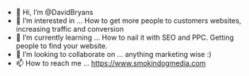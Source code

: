 - 👋 Hi, I’m @DavidBryans
- 👀 I’m interested in ... How to get more people to customers websites, increasing traffic and conversion 
- 🌱 I’m currently learning ... How to nail it with SEO and PPC. Getting people to find your website.
- 💞️ I’m looking to collaborate on ... anything marketing wise :)
- 📫 How to reach me ... https://www.smokindogmedia.com

<!---
DavidBryans/DavidBryans is a ✨ special ✨ repository because its `README.md` (this file) appears on your GitHub profile.
You can click the Preview link to take a look at your changes.
--->
